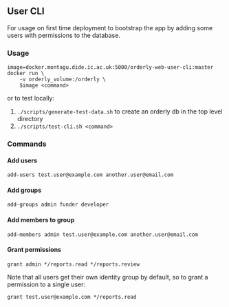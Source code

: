 ## User CLI
For usage on first time deployment to bootstrap the app by adding some users with permissions
to the database.

### Usage

    image=docker.montagu.dide.ic.ac.uk:5000/orderly-web-user-cli:master
    docker run \
        -v orderly_volume:/orderly \
        $image <command>

or to test locally:
1. `./scripts/generate-test-data.sh` to create an orderly db in the top level directory
1. `./scripts/test-cli.sh <command>`

### Commands
#### Add users

    add-users test.user@example.com another.user@email.com

#### Add groups

    add-groups admin funder developer

#### Add members to group

    add-members admin test.user@example.com another.user@email.com

#### Grant permissions

    grant admin */reports.read */reports.review
    
Note that all users get their own identity group by default, so to grant a permission to a single user:
    
    grant test.user@example.com */reports.read
